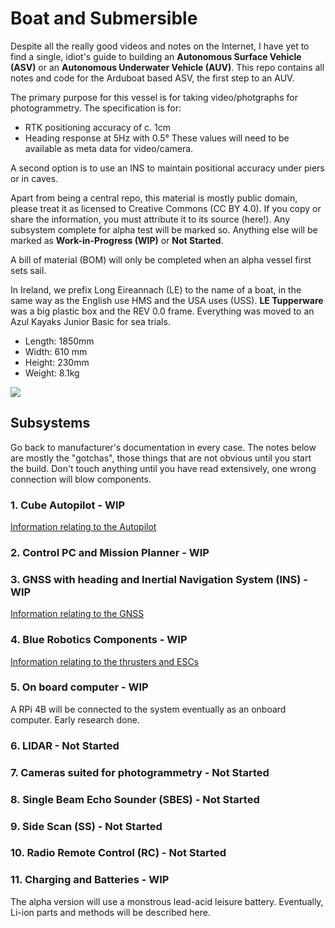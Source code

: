 # Boat and Submersible
Despite all the really good videos and notes on the Internet, I have yet to find a single, 
idiot's guide to building an **Autonomous Surface Vehicle (ASV)** or 
an **Autonomous Underwater Vehicle (AUV)**. 
This repo contains all notes and code for the Arduboat based ASV, the first step to an AUV.

The primary purpose for this vessel is for taking video/photgraphs for photogrammetry.
The specification is for:
- RTK positioning accuracy of c. 1cm
- Heading response at 5Hz with 0.5°
These values will need to be available as meta data for video/camera.
  
A second option is to use an INS to maintain positional accuracy under piers or in caves.

Apart from being a central repo, this material is mostly public domain, 
please treat it as licensed to Creative Commons (CC BY 4.0).
If you copy or share the information, you must attribute it to its source (here!).
Any subsystem complete for alpha test will be marked so.
Anything else will be marked as **Work-in-Progress (WIP)** or **Not Started**.

A bill of material (BOM) will only be completed when an alpha vessel first sets sail.

In Ireland, we prefix Long Eireannach (LE) to the name of a boat, 
in the same way as the English use HMS and the USA uses (USS).
**LE Tupperware** was a big plastic box and the REV 0.0 frame.
Everything was moved to an Azul Kayaks Junior Basic for sea trials. 
- Length: 1850mm
- Width: 610 mm
- Height: 230mm
- Weight: 8.1kg

![](Azul1.jpg)


## Subsystems
Go back to manufacturer's documentation in every case.
The notes below are mostly the "gotchas", those things that are not obvious until you start the build.
Don't touch anything until you have read extensively, one wrong connection will blow components. 

### 1. Cube Autopilot - WIP
[Information relating to the Autopilot](cube.md)


### 2. Control PC and Mission Planner - WIP


### 3. GNSS with heading and Inertial Navigation System (INS) - WIP 
[Information relating to the GNSS](GNSS.md)

### 4. Blue Robotics Components - WIP
[Information relating to the thrusters and ESCs](BR.md)


### 5. On board computer - WIP
A RPi 4B will be connected to the system eventually as an onboard computer.
Early research done.

### 6. LIDAR - Not Started

### 7. Cameras suited for photogrammetry - Not Started

### 8. Single Beam Echo Sounder (SBES) - Not Started

### 9. Side Scan (SS) - Not Started

### 10. Radio Remote Control (RC) - Not Started

### 11. Charging and Batteries - WIP
The alpha version will use a monstrous lead-acid leisure battery. 
Eventually, Li-ion parts and methods will be described here.
